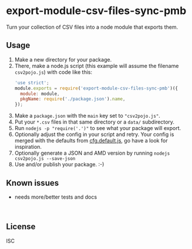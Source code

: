 ﻿
<!--#echo json="package.json" key="name" underline="=" -->
export-module-csv-files-sync-pmb
================================
<!--/#echo -->

<!--#echo json="package.json" key="description" -->
Turn your collection of CSV files into a node module that exports them.
<!--/#echo -->


Usage
-----

1. Make a new directory for your package.
2. There, make a node.js script (this example will assume the filename
   `csv2pojo.js`) with code like this:
    ```javascript
    'use strict';
    module.exports = require('export-module-csv-files-sync-pmb')({
      module: module,
      pkgName: require('./package.json').name,
    });
    ```
3. Make a `package.json` with the `main` key set to `"csv2pojo.js"`.
4. Put your `*.csv` files in that same directory or a `data/` subdirectory.
5. Run `nodejs -p "require('.')"` to see what your package will export.
6. Optionally adjust the config in your script and retry. Your config is
    merged with the defaults from [cfg.default.js](cfg.default.js),
    go have a look for inspiration.
7. Optionally generate a JSON and AMD version by running
    `nodejs csv2pojo.js --save-json`
8. Use and/or publish your package. :-)




<!--#toc stop="scan" -->



Known issues
------------

* needs more/better tests and docs




&nbsp;


License
-------
<!--#echo json="package.json" key=".license" -->
ISC
<!--/#echo -->
